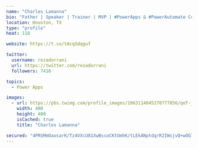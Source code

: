 ```yaml
---
name: "Charles Lamanna"
bio: "Father | Speaker | Trainer | MVP | #PowerApps & #PowerAutomate Community Super User | YouTuber Right-pointing triangle http://youtube.com/c/rezadorrani | Learn - Share - Clockwise rightwards and leftwards open circle arrows"
location: Houston, TX
type: "profile"
heat: 118

website: https://t.co/tAcqSdqguf

twitter:
  username: rezadorrani
  url: https://twitter.com/rezadorrani
  followers: 7416

topics:
  - Power Apps

images:
  - url: https://pbs.twimg.com/profile_images/1063114045270777856/qeT-jpWr_400x400.jpg
    width: 400
    height: 400
    isCached: true
    title: "Charles Lamanna"

secured: "4PRSMmOausarK/Tz4VXcU81XwBscoCKtUmhK/tLEkANptdqrR2IWsjvQ+wOG7LWYqmiEnSMzu9zxTKRP5b/UBKCT0qTRE9tQWuzVSAmEeSX6SiW2iX0PEgGCY5vVL1NUkJOV7XR/rRJaMnkb0AHtKY7u6mJ0cEcL4o5Q5DgIWhoDcu2K8jSF6jW7eZekwL1sauFF/+h+60Gv+B2alSko6joE01AuiL/hy79MIKt4QBUZ/ICy4Hk5+s5zHTZ4DN2kktYJLyD9dy/BopsxQ/53Y/yjIamqTqFyppSEkzodBDOWBk3dmkEtg+is0Z88AWcX20Ptkjv5VPmgh9TOb8sWO6VhoRspqDfAHxXCo8jaTyYVID8qw3EY0TFwdzdcWVwUPXnSlkDiHowRH10/yq+wkYoFS/9TdDVhrKT9zFklgQ0=;pz1uXIgcT4MnzsYfFpA2Pg=="
---
```


